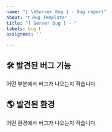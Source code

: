 ```yaml
---
name: "[ \bServer Bug ] - Bug report"
about: "❗ Bug Template"
title: "[ Server Bug ] - "
labels: bug ❗
assignees: ''

---
```


## 🛠️ 발견된 버그 기능
어떤 부분에서 버그가 나오는지 적습니다.

## 🌎 발견된 환경
어떤 환경에서 버그가 나오는지 적습니다.
